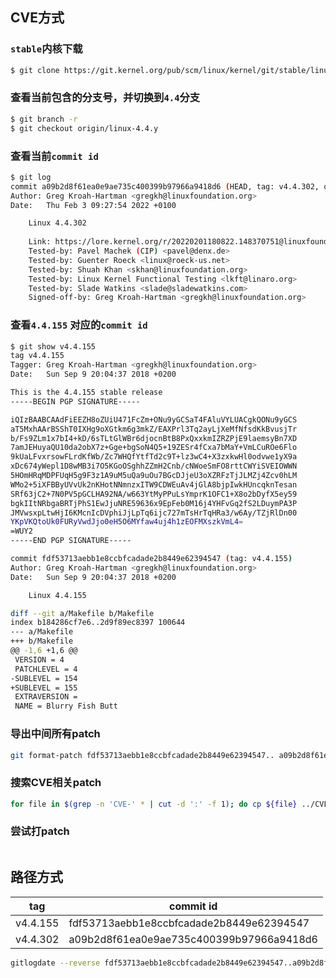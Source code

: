 ## CVE方式

### `stable`内核下载

```bash
$ git clone https://git.kernel.org/pub/scm/linux/kernel/git/stable/linux.git linux-stable
```

### 查看当前包含的分支号，并切换到`4.4`分支

```bash
$ git branch -r
$ git checkout origin/linux-4.4.y
```

### 查看当前`commit id`

```bash
$ git log
commit a09b2d8f61ea0e9ae735c400399b97966a9418d6 (HEAD, tag: v4.4.302, origin/linux-4.4.y)
Author: Greg Kroah-Hartman <gregkh@linuxfoundation.org>
Date:   Thu Feb 3 09:27:54 2022 +0100

    Linux 4.4.302
    
    Link: https://lore.kernel.org/r/20220201180822.148370751@linuxfoundation.org
    Tested-by: Pavel Machek (CIP) <pavel@denx.de>
    Tested-by: Guenter Roeck <linux@roeck-us.net>
    Tested-by: Shuah Khan <skhan@linuxfoundation.org>
    Tested-by: Linux Kernel Functional Testing <lkft@linaro.org>
    Tested-by: Slade Watkins <slade@sladewatkins.com>
    Signed-off-by: Greg Kroah-Hartman <gregkh@linuxfoundation.org>
```

### 查看`4.4.155` 对应的`commit id`

```bash
$ git show v4.4.155
tag v4.4.155
Tagger: Greg Kroah-Hartman <gregkh@linuxfoundation.org>
Date:   Sun Sep 9 20:04:37 2018 +0200

This is the 4.4.155 stable release
-----BEGIN PGP SIGNATURE-----

iQIzBAABCAAdFiEEZH8oZUiU471FcZm+ONu9yGCSaT4FAluVYLUACgkQONu9yGCS
aT5MxhAArBSShT0IXHg9oXGtkm6g3mkZ/EAXPrl3Tq2ayLjXeMfNfsdKkBvusjTr
b/Fs9ZLm1x7bI4+kD/6sTLtGlWBr6djocnBtB8PxQxxkmIZRZPjE9laemsyBn7XD
7amJEHuyaQU10da2obX7z+Gge+bgSoN4Q5+19ZESr4fCxa7bMaY+VmLCuROe6Flo
9kUaLFvxrsowFLrdKfWb/Zc7WHQfYtfTd2c9T+lz3wC4+X3zxkwHl0odvwe1yX9a
xDc674yWepl1D8wMB3i7O5KGoOSghhZZmH2Cnb/cNWoeSmFO8rttCWYiSVEIOWWN
5HOmHRqMDPFUqH5g9F3z1A9uM5uQa9uOu7BGcDJjeU3oXZRFzTjJLMZj4Zcv0hLM
WMo2+5iXFBByUVvUk2nKHotNNmnzxITW9CDWEuAv4jGlA8bjpIwkHUncqknTesan
SRf63jC2+7N0PV5pGCLHA92NA/w663YtMyPPuLsYmprK1OFC1+X8o2bDyfX5ey59
bgkIItNRbgaBRTjPhS1EwJjuNRE59636x9EpFeb0M16j4YHFvGq2fS2LDuymPA3P
JMVwsxpLtwHjI6KMcnIcDVphiJjLpTq6ijc727mTsHrTqHRa3/w6Ay/TZjRlDn00
YKpVKQtoUk0FURyVwdJjo0eH5O6MYfaw4uj4h1zEOFMXszkVmL4=
=WUY2
-----END PGP SIGNATURE-----

commit fdf53713aebb1e8ccbfcadade2b8449e62394547 (tag: v4.4.155)
Author: Greg Kroah-Hartman <gregkh@linuxfoundation.org>
Date:   Sun Sep 9 20:04:37 2018 +0200

    Linux 4.4.155

diff --git a/Makefile b/Makefile
index b184286cf7e6..2d9f89ec8397 100644
--- a/Makefile
+++ b/Makefile
@@ -1,6 +1,6 @@
 VERSION = 4
 PATCHLEVEL = 4
-SUBLEVEL = 154
+SUBLEVEL = 155
 EXTRAVERSION =
 NAME = Blurry Fish Butt
```

### 导出中间所有patch

```bash
git format-patch fdf53713aebb1e8ccbfcadade2b8449e62394547.. a09b2d8f61ea0e9ae735c400399b97966a9418d6 -o /home/yuchao/Documents/work_space/2022.06.09-内核漏洞更新/patches
```

### 搜索CVE相关patch

```bash
for file in $(grep -n 'CVE-' * | cut -d ':' -f 1); do cp ${file} ../CVE-patches/; done;
```

### 尝试打patch

```bash

```



## 路径方式

| tag      | commit id                                |
| -------- | ---------------------------------------- |
| v4.4.155 | fdf53713aebb1e8ccbfcadade2b8449e62394547 |
| v4.4.302 | a09b2d8f61ea0e9ae735c400399b97966a9418d6 |



```bash
gitlogdate --reverse fdf53713aebb1e8ccbfcadade2b8449e62394547..a09b2d8f61ea0e9ae735c400399b97966a9418d6 net/core/ > /home/rivsidn/tmp/patch/net-core.log
```



